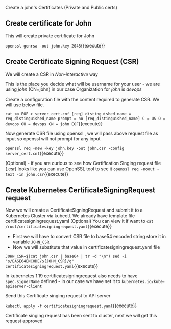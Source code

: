 Create a john's Certificates (Private and Public certs)

## Create certificate for John

This will create private certificate for John

`openssl genrsa -out john.key 2048`{{execute}}

## Create Certificate Signing Request (CSR)

We will create a CSR in *Non-interactive* way

This is the place you decide what will be username for your user - we are using *john* (CN=john) in our case
Organization for *john* is *devops* 

Create a configuration file with the content required to generate CSR. We will use below file.

`
cat << EOF > server_cert.cnf
[req]
distinguished_name = req_distinguished_name
prompt = no
[req_distinguished_name]
C = US
O = devops
OU = devops
CN = john
EOF
`{{execute}}

Now generate CSR file using openssl , we will pass above request file as input so openssl will not prompt for any input

`
openssl req -new -key john.key -out john.csr -config server_cert.cnf
`{{execute}}

(Optional) - if you are curious to see how Certification Singing request file (.csr) looks like you can use OpenSSL tool to see it 
`openssl req -noout -text -in john.csr`{{execute}}

## Create Kubernetes CertificateSigningRequest request

Now we will create a CertificateSigningRequest and submit it to a Kubernetes Cluster via kubectl. We already have template file certificatesigningrequest.yaml 
(Optional) You can view it if want to `cat /root/certificatesigningrequest.yaml`{{execute}}

- First we will have to convert CSR file to base54 encoded string store it in variable `JOHN_CSR`
- Now we will substitute that value in certificatesigningrequest.yaml file 

`
JOHN_CSR=$(cat john.csr | base64 | tr -d "\n")
sed -i "s/BASE64ENCODE/${JOHN_CSR}/g" certificatesigningrequest.yaml
`{{execute}}

In kubernetes 1.19 certificatesigningrequest also needs to have `spec.signerName` defined - in our case we have set it to `kubernetes.io/kube-apiserver-client`

Send this Certificate singing request to API server 

`kubectl apply -f certificatesigningrequest.yaml`{{execute}} 

Certificate singing request has been sent to cluster, next we will get this request approved